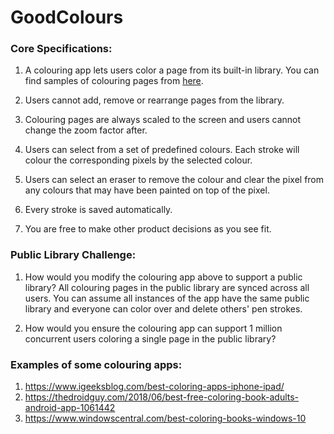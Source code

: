 # GoodColours

### Core Specifications:

1. A colouring app lets users color a page from its built-in library. You can find samples of colouring pages from [here](colouring_pages_samples.zip).

2. Users cannot add, remove or rearrange pages from the library.

3. Colouring pages are always scaled to the screen and users cannot change the zoom factor after.

4. Users can select from a set of predefined colours. Each stroke will colour the corresponding pixels by the selected colour.

5. Users can select an eraser to remove the colour and clear the pixel from any colours that may have been painted on top of the pixel.

6. Every stroke is saved automatically.

7. You are free to make other product decisions as you see fit.

### Public Library Challenge:

1. How would you modify the colouring app above to support a public library? All colouring pages in the public library are synced across all users. You can assume all instances of the app have the same public library and everyone can color over and delete others' pen strokes.

2. How would you ensure the colouring app can support 1 million concurrent users coloring a single page in the public library?


### Examples of some colouring apps:

1. https://www.igeeksblog.com/best-coloring-apps-iphone-ipad/
2. https://thedroidguy.com/2018/06/best-free-coloring-book-adults-android-app-1061442
3. https://www.windowscentral.com/best-coloring-books-windows-10
